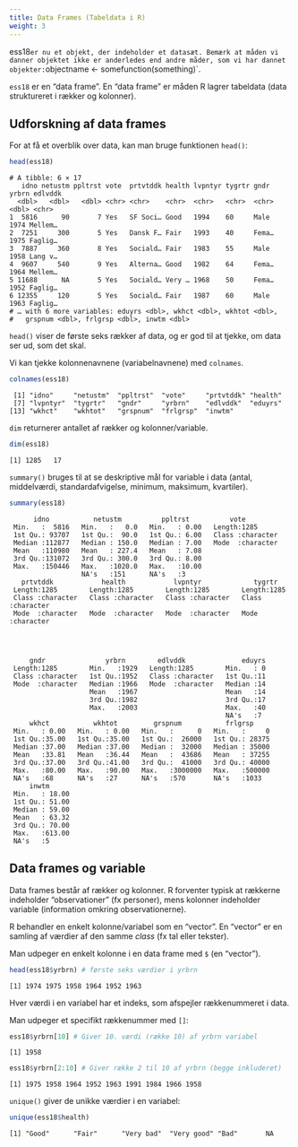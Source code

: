 ```yaml
---
title: Data Frames (Tabeldata i R)
weight: 3
---
```

ess18` er nu et objekt, der indeholder et datasæt. Bemærk at måden vi
danner objektet ikke er anderledes end andre måder, som vi har dannet
objekter: `objectname <- somefunction(something)`.

`ess18` er en “data frame”. En “data frame” er måden R lagrer tabeldata
(data struktureret i rækker og kolonner).

## Udforskning af data frames

For at få et overblik over data, kan man bruge funktionen `head()`:

``` r
head(ess18)
```

    # A tibble: 6 × 17
       idno netustm ppltrst vote  prtvtddk health lvpntyr tygrtr gndr  yrbrn edlvddk
      <dbl>   <dbl>   <dbl> <chr> <chr>    <chr>  <chr>   <chr>  <chr> <dbl> <chr>  
    1  5816      90       7 Yes   SF Soci… Good   1994    60     Male   1974 Mellem…
    2  7251     300       5 Yes   Dansk F… Fair   1993    40     Fema…  1975 Faglig…
    3  7887     360       8 Yes   Sociald… Fair   1983    55     Male   1958 Lang v…
    4  9607     540       9 Yes   Alterna… Good   1982    64     Fema…  1964 Mellem…
    5 11688      NA       5 Yes   Sociald… Very … 1968    50     Fema…  1952 Faglig…
    6 12355     120       5 Yes   Sociald… Fair   1987    60     Male   1963 Faglig…
    # … with 6 more variables: eduyrs <dbl>, wkhct <dbl>, wkhtot <dbl>,
    #   grspnum <dbl>, frlgrsp <dbl>, inwtm <dbl>

`head()` viser de første seks rækker af data, og er god til at tjekke,
om data ser ud, som det skal.

Vi kan tjekke kolonnenavnene (variabelnavnene) med `colnames`.

``` r
colnames(ess18)
```

     [1] "idno"     "netustm"  "ppltrst"  "vote"     "prtvtddk" "health"  
     [7] "lvpntyr"  "tygrtr"   "gndr"     "yrbrn"    "edlvddk"  "eduyrs"  
    [13] "wkhct"    "wkhtot"   "grspnum"  "frlgrsp"  "inwtm"   

`dim` returnerer antallet af rækker og kolonner/variable.

``` r
dim(ess18)
```

    [1] 1285   17

`summary()` bruges til at se deskriptive mål for variable i data (antal,
middelværdi, standardafvigelse, minimum, maksimum, kvartiler).

``` r
summary(ess18)
```

          idno           netustm          ppltrst          vote          
     Min.   :  5816   Min.   :   0.0   Min.   : 0.00   Length:1285       
     1st Qu.: 93707   1st Qu.:  90.0   1st Qu.: 6.00   Class :character  
     Median :112877   Median : 150.0   Median : 7.00   Mode  :character  
     Mean   :110980   Mean   : 227.4   Mean   : 7.08                     
     3rd Qu.:131072   3rd Qu.: 300.0   3rd Qu.: 8.00                     
     Max.   :150446   Max.   :1020.0   Max.   :10.00                     
                      NA's   :151      NA's   :3                         
       prtvtddk            health            lvpntyr             tygrtr         
     Length:1285        Length:1285        Length:1285        Length:1285       
     Class :character   Class :character   Class :character   Class :character  
     Mode  :character   Mode  :character   Mode  :character   Mode  :character  
                                                                                
                                                                                
                                                                                
                                                                                
         gndr               yrbrn        edlvddk              eduyrs  
     Length:1285        Min.   :1929   Length:1285        Min.   : 0  
     Class :character   1st Qu.:1952   Class :character   1st Qu.:11  
     Mode  :character   Median :1966   Mode  :character   Median :14  
                        Mean   :1967                      Mean   :14  
                        3rd Qu.:1982                      3rd Qu.:17  
                        Max.   :2003                      Max.   :40  
                                                          NA's   :7   
         wkhct           wkhtot         grspnum           frlgrsp      
     Min.   : 0.00   Min.   : 0.00   Min.   :      0   Min.   :     0  
     1st Qu.:35.00   1st Qu.:35.00   1st Qu.:  26000   1st Qu.: 28375  
     Median :37.00   Median :37.00   Median :  32000   Median : 35000  
     Mean   :33.81   Mean   :36.44   Mean   :  43686   Mean   : 37255  
     3rd Qu.:37.00   3rd Qu.:41.00   3rd Qu.:  41000   3rd Qu.: 40000  
     Max.   :80.00   Max.   :90.00   Max.   :3000000   Max.   :500000  
     NA's   :68      NA's   :27      NA's   :570       NA's   :1033    
         inwtm       
     Min.   : 18.00  
     1st Qu.: 51.00  
     Median : 59.00  
     Mean   : 63.32  
     3rd Qu.: 70.00  
     Max.   :613.00  
     NA's   :5       

## Data frames og variable

Data frames består af rækker og kolonner. R forventer typisk at rækkerne
indeholder “observationer” (fx personer), mens kolonner indeholder
variable (information omkring observationerne).

R behandler en enkelt kolonne/variabel som en “vector”. En “vector” er
en samling af værdier af den samme *class* (fx tal eller tekster).

Man udpeger en enkelt kolonne i en data frame med `$` (en “vector”).

``` r
head(ess18$yrbrn) # første seks værdier i yrbrn
```

    [1] 1974 1975 1958 1964 1952 1963

Hver værdi i en variabel har et indeks, som afspejler rækkenummeret i
data.

Man udpeger et specifikt rækkenummer med `[]`:

``` r
ess18$yrbrn[10] # Giver 10. værdi (række 10) af yrbrn variabel
```

    [1] 1958

``` r
ess18$yrbrn[2:10] # Giver række 2 til 10 af yrbrn (begge inkluderet)
```

    [1] 1975 1958 1964 1952 1963 1991 1984 1966 1958

`unique()` giver de unikke værdier i en variabel:

``` r
unique(ess18$health)
```

    [1] "Good"      "Fair"      "Very bad"  "Very good" "Bad"       NA         
